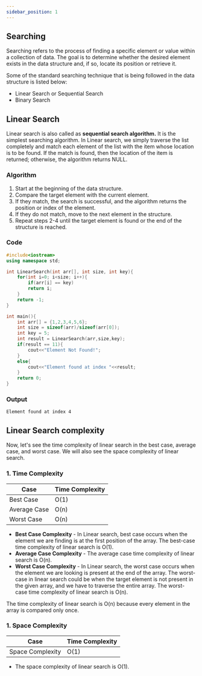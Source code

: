 ```yaml
---
sidebar_position: 1
---
```


## Searching
Searching refers to the process of finding a specific element or value within a collection of data. The goal is to determine whether the desired element exists in the data structure and, if so, locate its position or retrieve it.

Some of the standard searching technique that is being followed in the data structure is listed below:
- Linear Search or Sequential Search
- Binary Search

## Linear Search
Linear search is also called as **sequential search algorithm.** It is the simplest searching algorithm. In Linear search, we simply traverse the list completely and match each element of the list with the item whose location is to be found. If the match is found, then the location of the item is returned; otherwise, the algorithm returns NULL.

### Algorithm
1. Start at the beginning of the data structure.
2. Compare the target element with the current element.
3. If they match, the search is successful, and the algorithm returns the position or index of the element.
4. If they do not match, move to the next element in the structure.
5. Repeat steps 2-4 until the target element is found or the end of the structure is reached.

### Code
```cpp title=c++
#include<iostream>
using namespace std;

int LinearSearch(int arr[], int size, int key){
    for(int i=0; i<size; i++){
        if(arr[i] == key)
        return i;
    }
    return -1;
}

int main(){
    int arr[] = {1,2,3,4,5,6};
    int size = sizeof(arr)/sizeof(arr[0]);
    int key = 5;
    int result = LinearSearch(arr,size,key);
    if(result == 11){
        cout<<"Element Not Found!";
    }
    else{
        cout<<"Element found at index "<<result;
    }
    return 0;
}
```
### Output
```
Element found at index 4
```

## Linear Search complexity

Now, let's see the time complexity of linear search in the best case, average case, and worst case. We will also see the space complexity of linear search.

### 1. Time Complexity

| Case        | Time Complexity |
|-------------|-----------------|
| Best Case   | O(1)            |
| Average Case| O(n)            |
| Worst Case  | O(n)            |

- **Best Case Complexity** - In Linear search, best case occurs when the element we are finding is at the first position of the array. The best-case time complexity of linear search is O(1).
- **Average Case Complexity** - The average case time complexity of linear search is O(n).
- **Worst Case Complexity** - In Linear search, the worst case occurs when the element we are looking is present at the end of the array. The worst-case in linear search could be when the target element is not present in the given array, and we have to traverse the entire array. The worst-case time complexity of linear search is O(n).
  
The time complexity of linear search is O(n) because every element in the array is compared only once.

### 1. Space Complexity
| Case               | Time Complexity |
|--------------------|-----------------|
| Space Complexity   |        O(1)     |

- The space complexity of linear search is O(1).
